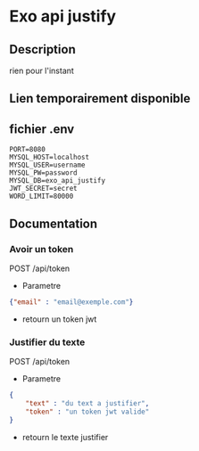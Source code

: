 # Exo api justify
## Description
rien pour l'instant

## Lien temporairement disponible


## fichier .env
```
PORT=8080
MYSQL_HOST=localhost
MYSQL_USER=username
MYSQL_PW=password
MYSQL_DB=exo_api_justify
JWT_SECRET=secret
WORD_LIMIT=80000
```

## Documentation
### Avoir un token
POST /api/token
* Parametre
```json
{"email" : "email@exemple.com"}
```
* retourn un token jwt

### Justifier du texte
POST /api/token
* Parametre
```json
{
    "text" : "du text a justifier",
    "token" : "un token jwt valide"
}
```
* retourn le texte justifier